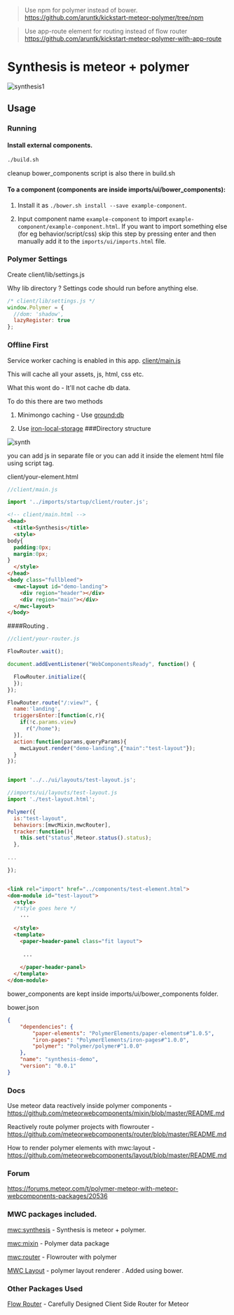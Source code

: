 > Use npm for polymer instead of bower. https://github.com/aruntk/kickstart-meteor-polymer/tree/npm

> Use app-route element for routing instead of flow router https://github.com/aruntk/kickstart-meteor-polymer-with-app-route

# Synthesis is meteor + polymer

![synthesis1](https://cloud.githubusercontent.com/assets/6007432/14216652/9da7131a-f867-11e5-9f84-6dd75d60dd45.gif)

## Usage

### Running

#### Install external components.
```sh
./build.sh
```
cleanup bower_components script is also there in build.sh

#### To a component (components are inside imports/ui/bower_components):

1. Install it as `./bower.sh install --save example-component`.

2. Input component name `example-component` to import `example-component/example-component.html`. If you want to import something else (for eg behavior/script/css) skip this step by pressing enter and then manually add it to the `imports/ui/imports.html` file.


### Polymer Settings

Create client/lib/settings.js

Why lib directory ? Settings code should run before anything else. 

```js
/* client/lib/settings.js */
window.Polymer = {
  //dom: 'shadow',
  lazyRegister: true
};
```
### Offline First

Service worker caching is enabled in this app. [client/main.js](client/main.js)

This will cache all your assets, js, html, css etc.

What this wont do - It'll not cache db data. 

To do this there are two methods

1. Minimongo caching - Use [ground:db](https://github.com/GroundMeteor/db)

2. Use [iron-local-storage](https://elements.polymer-project.org/elements/iron-localstorage)
###Directory structure

![synth](https://cloud.githubusercontent.com/assets/6007432/21349548/882a7e88-c6d8-11e6-9a69-512e7294553f.png)

you can add js in separate file or you can add it inside the element html file using script tag.

client/your-element.html



```js
//client/main.js

import '../imports/startup/client/router.js';

```

```html
<!-- client/main.html -->
<head>
  <title>Synthesis</title>
  <style>
body{
  padding:0px;
  margin:0px;
}
  </style>
</head>
<body class="fullbleed">
  <mwc-layout id="demo-landing">
    <div region="header"></div>
    <div region="main"></div>
  </mwc-layout>
</body>
```
####Routing . 

```js
//client/your-router.js

FlowRouter.wait();

document.addEventListener("WebComponentsReady", function() {

  FlowRouter.initialize({
  });
});

FlowRouter.route("/:view?", {
  name:'landing',
  triggersEnter:[function(c,r){
    if(!c.params.view)
      r("/home");
  }],
  action:function(params,queryParams){
    mwcLayout.render("demo-landing",{"main":"test-layout"});
  }
});


import '../../ui/layouts/test-layout.js';

```

```js
//imports/ui/layouts/test-layout.js
import './test-layout.html';

Polymer({
  is:"test-layout",
  behaviors:[mwcMixin,mwcRouter],
  tracker:function(){
    this.set("status",Meteor.status().status);
  },
  
...

});

```

```html

<link rel="import" href="../components/test-element.html">
<dom-module id="test-layout">
  <style>
  /*style goes here */
    ... 
    
  </style>
  <template>
    <paper-header-panel class="fit layout">
    
     ...
     
    </paper-header-panel>
  </template>
</dom-module>

```


bower_components are kept inside imports/ui/bower_components folder.

bower.json

```json
{
    "dependencies": {
        "paper-elements": "PolymerElements/paper-elements#^1.0.5",
        "iron-pages": "PolymerElements/iron-pages#^1.0.0",
        "polymer": "Polymer/polymer#^1.0.0"
    },
    "name": "synthesis-demo",
    "version": "0.0.1"
}

```



### Docs

Use meteor data reactively inside polymer components - https://github.com/meteorwebcomponents/mixin/blob/master/README.md

Reactively route polymer projects with flowrouter - https://github.com/meteorwebcomponents/router/blob/master/README.md

How to render polymer elements with mwc:layout - https://github.com/meteorwebcomponents/layout/blob/master/README.md




### Forum 

https://forums.meteor.com/t/polymer-meteor-with-meteor-webcomponents-packages/20536




### MWC packages included.

[mwc:synthesis](https://github.com/meteorwebcomponents/synthesis) -  Synthesis is meteor + polymer.

[mwc:mixin](https://github.com/meteorwebcomponents/mixin) -  Polymer data package

[mwc:router](https://github.com/meteorwebcomponents/router) - Flowrouter with polymer


[MWC Layout](https://github.com/meteorwebcomponents/layout) - polymer layout renderer . Added using bower.



### Other Packages Used

[Flow Router](https://github.com/kadirahq/flow-router) - Carefully Designed Client Side Router for Meteor


